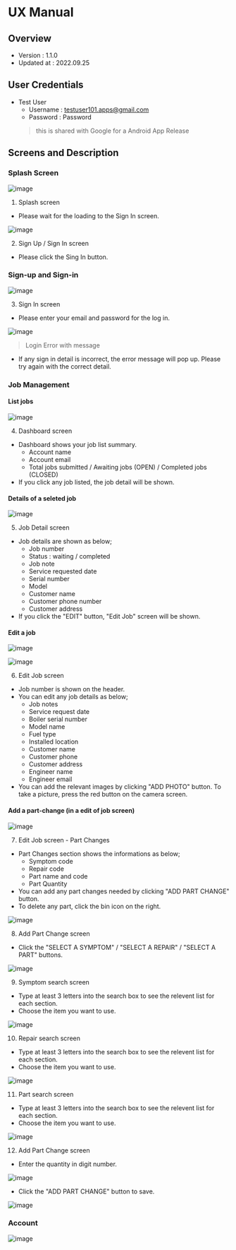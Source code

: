 # UX Manual
## Overview
- Version : 1.1.0
- Updated at : 2022.09.25

## User Credentials
- Test User
  - Username : testuser101.apps@gmail.com
  - Password : Password
  > this is shared with Google for a Android App Release

## Screens and Description
### Splash Screen
![image](https://user-images.githubusercontent.com/59367560/192169797-791f49fe-61ea-48a8-99d3-28c3488e0695.png)

1. Splash screen
  - Please wait for the loading to the Sign In screen.
  
![image](https://user-images.githubusercontent.com/59367560/192169844-7d2b41f2-7101-4fa9-afed-cefc62a13989.png)

2. Sign Up / Sign In screen
  - Please click the Sing In button.

### Sign-up and Sign-in
![image](https://user-images.githubusercontent.com/59367560/192169853-946d6889-5b6e-4ce0-98f6-d5219d495e96.png)

3. Sign In screen
  - Please enter your email and password for the log in.

![image](https://user-images.githubusercontent.com/59367560/192169860-0f454950-8844-4549-9e54-730318e5cccf.png)
> Login Error with message

  - If any sign in detail is incorrect, the error message will pop up. Please try again with the correct detail. 

### Job Management
#### List jobs
![image](https://user-images.githubusercontent.com/59367560/192169880-7d086d02-96b6-45fe-9cbe-b36cf28db52b.png)

4. Dashboard screen
  - Dashboard shows your job list summary. 
    - Account name
    - Account email
    - Total jobs submitted / Awaiting jobs (OPEN) / Completed jobs (CLOSED)
  - If you click any job listed, the job detail will be shown.

#### Details of a seleted job
![image](https://user-images.githubusercontent.com/59367560/192169896-bba0f17a-8720-4ebe-b679-d1e2b2c5621e.png)

5. Job Detail screen
  - Job details are shown as below;
    - Job number
    - Status : waiting / completed
    - Job note
    - Service requested date
    - Serial number
    - Model
    - Customer name
    - Customer phone number
    - Customer address
  - If you click the "EDIT" button, "Edit Job" screen will be shown.
  

#### Edit a job
![image](https://user-images.githubusercontent.com/59367560/192169907-2b2e2f3b-d5b4-4f28-88d8-40589ee70699.png)

![image](https://user-images.githubusercontent.com/59367560/192169995-f7f2d136-4d12-4996-b202-88e6b7681955.png)

6. Edit Job screen
  - Job number is shown on the header.
  - You can edit any job details as below;
    - Job notes
    - Service request date
    - Boiler serial number
    - Model name
    - Fuel type
    - Installed location
    - Customer name
    - Customer phone
    - Customer address
    - Engineer name
    - Engineer email
  - You can add the relevant images by clicking "ADD PHOTO" button. To take a picture, press the red button on the camera screen.



#### Add a part-change (in a edit of job screen)
![image](https://user-images.githubusercontent.com/59367560/192169920-2bbb1016-2efc-46eb-99f4-7b17c2d2e034.png)

7. Edit Job screen - Part Changes
  - Part Changes section shows the informations as below;
    - Symptom code
    - Repair code
    - Part name and code
    - Part Quantity
 - You can add any part changes needed by clicking "ADD PART CHANGE" button.
 - To delete any part, click the bin icon on the right.

![image](https://user-images.githubusercontent.com/59367560/192169928-49c09983-9dfc-4567-ab7a-d83cb6c23675.png)

8. Add Part Change screen
  - Click the "SELECT A SYMPTOM" / "SELECT A REPAIR" / "SELECT A PART" buttons. 

![image](https://user-images.githubusercontent.com/59367560/192169938-b8ef0ccc-0dc8-4d37-8a6e-81ce30998956.png)

9. Symptom search screen
  - Type at least 3 letters into the search box to see the relevent list for each section.
  - Choose the item you want to use.

![image](https://user-images.githubusercontent.com/59367560/192169949-2abf0caf-4696-4cf9-86a3-b7a57e32157a.png)

10. Repair search screen
  - Type at least 3 letters into the search box to see the relevent list for each section.
  - Choose the item you want to use.

![image](https://user-images.githubusercontent.com/59367560/192169959-745f3c76-6ffc-4f2a-87c7-de35f1697c9a.png)

11. Part search screen
  - Type at least 3 letters into the search box to see the relevent list for each section.
  - Choose the item you want to use.

![image](https://user-images.githubusercontent.com/59367560/192169962-b877a949-870d-45b8-a3c5-881e23de9c6f.png)

12. Add Part Change screen
  - Enter the quantity in digit number.

![image](https://user-images.githubusercontent.com/59367560/192169972-8ea83691-4ac8-490e-8094-4edfabf0b721.png)

  - Click the "ADD PART CHANGE" button to save.
  
![image](https://user-images.githubusercontent.com/59367560/192169981-7e7a6b2b-b7c7-4e56-902f-1c7835a936f1.png)

### Account
![image](https://user-images.githubusercontent.com/59367560/192170007-a83e3cf8-4775-4034-8595-3a998c424f6d.png)


